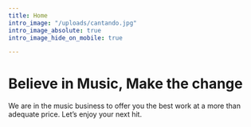 ```yaml
---
title: Home
intro_image: "/uploads/cantando.jpg"
intro_image_absolute: true
intro_image_hide_on_mobile: true

---
```

# Believe in Music, Make the change

We are in the music business to offer you the best work at a more than adequate price. Let’s enjoy your next hit.